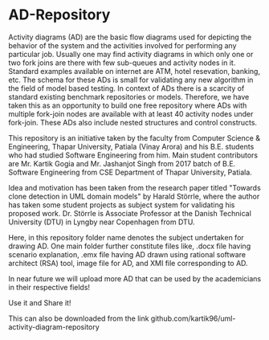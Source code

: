 # AD-Repository
Activity diagrams (AD) are the basic flow diagrams used for depicting the behavior of the system and the activities involved for performing any particular job. Usually one may find activity diagrams in which only one or two fork joins are there with few sub-queues and activity nodes in it. Standard examples available on internet are ATM, hotel resevation, banking, etc. The schema for these ADs is small for validating any new algorithm in the field of model based testing. In context of ADs there is a scarcity of standard existing benchmark repositories or models. Therefore, we have taken this as an opportunity to build one free repository where ADs with multiple fork-join nodes are available with at least 40 activity nodes under fork-join. These ADs also include nested structures and control constructs.

This repository is an initiative taken by the faculty from Computer Science & Engineering, Thapar University, Patiala (Vinay Arora) and his B.E. students who had studied Software Engineering from him. Main student contributors are Mr. Kartik Gogia and Mr. Jashanjot Singh from 2017 batch of B.E. Software Engineering from CSE Department of Thapar University, Patiala.

Idea and motivation has been taken from the research paper titled "Towards clone detection in UML domain models" by Harald Störrle, where the author has taken some student projects as subject system for validating his proposed work. Dr. Störrle is Associate Professor at the Danish Technical University (DTU) in Lyngby near Copenhagen from DTU.

Here, in this repository folder name denotes the subject undertaken for drawing AD. One main folder further constitute files like, .docx file having scenario explanation, .emx file having AD drawn using rational software architect (RSA) tool, image file for AD, and XMI file corresponding to AD.

In near future we will upload more AD that can be used by the academicians in their respective fields!


Use it and Share it!


This can also be downloaded from the link github.com/kartik96/uml-activity-diagram-repository

